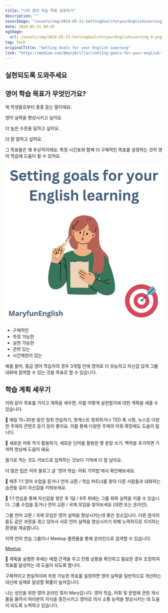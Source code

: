 ```yaml
---
title: "너의 영어 학습 목표 설정하기"
description: ""
coverImage: "/assets/img/2024-05-21-SettingGoalsforyourEnglishLearning_0.png"
date: 2024-05-21 00:45
ogImage: 
  url: /assets/img/2024-05-21-SettingGoalsforyourEnglishLearning_0.png
tag: Tech
originalTitle: "Setting Goals for your English Learning"
link: "https://medium.com/@marybrillar/setting-goals-for-your-english-learning-664d6fc14628"
---
```



## 실현되도록 도와주세요

## 영어 학습 목표가 무엇인가요?

제 학생들로부터 종종 듣는 말이에요:

영어 실력을 향상시키고 싶어요.

<div class="content-ad"></div>

더 높은 수준을 달하고 싶어요.

더 잘 말하고 싶어요.

그 목표들은 꽤 추상적이에요. 특정 시간표와 함께 더 구체적인 목표를 설정하는 것이 영어 학습에 도움이 될 수 있어요.

![이미지](/assets/img/2024-05-21-SettingGoalsforyourEnglishLearning_0.png)

<div class="content-ad"></div>

- 구체적인
- 측정 가능한
- 실현 가능한
- 관련 있는
- 시간제한이 있는

예를 들어, 중급 영어 학습자의 경우 3개월 안에 영어로 더 유능하고 자신감 있게 그룹 대화에 참여할 수 있는 것을 목표로 할 수 있습니다.

## 학습 계획 세우기

이와 같이 목표를 가지고 계획을 세우면, 이를 어떻게 실현할지에 대한 계획을 세울 수 있습니다.

<div class="content-ad"></div>

🔹 매일 15~30분 동안 청취 연습하기, 팟캐스트 청취하거나 TED 톡 시청, 뉴스등 다양한 주제의 콘텐츠 듣기 등이 좋아요. 이를 통해 다양한 주제의 어휘 확장에도 도움이 됩니다.

🔹 새로운 어휘 적극 활용하기, 새로운 단어를 활용한 몇 문장 쓰기. 맥락을 추가하면 기억력 향상에 도움이 돼요.

필기로 적는 것도 키보드로 입력하는 것보다 기억에 더 잘 남아요.

더 많은 팁은 저의 블로그 글 '영어 학습: 어휘 기억법'에서 확인해보세요.

<div class="content-ad"></div>

🔹 매주 1:1 영어 수업을 듣거나 언어 교환 / 학습 파트너를 찾아 다른 사람들과 대화하는 습관을 길러 자신감을 키워보세요.

🔹 1:1 연습을 통해 자신감을 쌓은 후 1달 / 6주 뒤에는 그룹 회화 실력을 키울 수 있습니다. 그룹 수업을 듣거나 언어 교환 / 국제 모임을 찾아보세요 (대면 또는 온라인).

그룹 언어 교환 / 국제 모임은 영어 실력을 향상시키는데 좋은 장소입니다. 다른 참석자들도 같은 과정을 겪고 있어서 서로 언어 실력을 향상시키기 위해 노력하므로 지지하는 환경을 제공합니다.

지역 언어 연습 그룹이나 Meetup 플랫폼을 통해 온라인으로 검색할 수 있습니다.

<div class="content-ad"></div>

[Meetup](https://www.meetup.com/)

🔹 계획을 실행한 후에는 매월 간격을 두고 진행 상황을 확인하고 필요한 경우 조정하여 목표를 달성하는 데 도움이 되도록 합니다.

구체적이고 현실적이며 측정 가능한 목표를 설정하면 영어 실력을 일반적으로 개선하는 대신에 실제로 달성할 확률이 높아집니다.

나는 성인을 위한 영어 온라인 튜터 Mary입니다. 영어 학습, 어휘 및 문법에 관한 게시물을 올려서 여러분의 지식을 증진시키고 영어로 의사 소통 능력을 향상시키는 데 도움이 되도록 노력하고 있습니다.